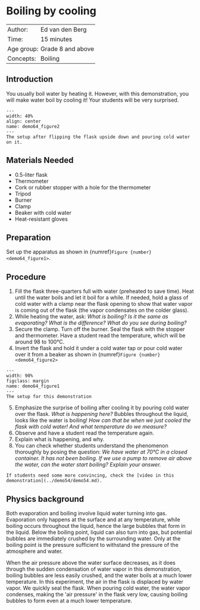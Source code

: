 # Boiling by cooling

<table style="width: 100%; border-collapse: collapse; border: none;">
    <tr style="background-color: var(--background-color);">  
        <td style="text-align: left; padding: 3px; border: none; color: var(--text-color)">Author:</td>
        <td style="text-align: left; padding: 3px; border: none; color: var(--text-color)">Ed van den Berg</td>
    </tr>
    <tr style="background-color: var(--background-color);"> 
        <td style="text-align: left; padding: 3px; border: none; color: var(--text-color)">Time:</td>
        <td style="text-align: left; padding: 3px; border: none; color: var(--text-color)">15 minutes</td>
    </tr>
    <tr style="background-color: var(--background-color);"> 
        <td style="text-align: left; padding: 3px; border: none; color: var(--text-color)">Age group:</td>
        <td style="text-align: left; padding: 3px; border: none; color: var(--text-color)">Grade 8 and above</td>
    </tr>
    <tr style="background-color: var(--background-color);"> 
        <td style="text-align: left; padding: 3px; border: none; color: var(--text-color)">Concepts:</td>
        <td style="text-align: left; padding: 3px; border: none; color: var(--text-color)">Boiling </td>
    </tr>
</table>

## Introduction
You usually boil water by heating it. However, with this demonstration, you will make water boil by cooling it! Your students will be very surprised.

```{figure} demo64_figure2.jpg
---
width: 40%
align: center
name: demo64_figure2
---
The setup after flipping the flask upside down and pouring cold water on it.
```

## Materials Needed
- 0.5-liter flask
- Thermometer
- Cork or rubber stopper with a hole for the thermometer
- Tripod
- Burner
- Clamp
- Beaker with cold water
- Heat-resistant gloves

## Preparation
Set up the apparatus as shown in {numref}`Figure {number}<demo64_figure1>`. 

## Procedure
1. Fill the flask three-quarters full with water (preheated to save time). Heat until the water boils and let it boil for a while. If needed, hold a glass of cold water with a clamp near the flask opening to show that water vapor is coming out of the flask (the vapor condensates on the colder glass).
2. While heating the water, ask: *What is boiling? Is it the same as evaporating? What is the difference? What do you see during boiling?*
3. Secure the clamp. Turn off the burner. Seal the flask with the stopper and thermometer. Have a student read the temperature, which will be around 98 to 100°C.
4. Invert the flask and hold it under a cold water tap or pour cold water over it from a beaker as shown in {numref}`Figure {number}<demo64_figure2>`

```{figure} demo64_figure1.JPG
---
width: 90%
figclass: margin
name: demo64_figure1
---
The setup for this demonstration
```

5. Emphasize the surprise of boiling after cooling it by pouring cold water over the flask. *What is happening here?* Bubbles throughout the liquid, looks like the water is boiling! *How can that be when we just cooled the flask with cold water! And what temperature do we measure?*
6. Observe and have a student read the temperature again. 
7. Explain what is happening, and why. 
8. You can check whether students understand the phenomenon thoroughly by posing the question: *We have water at 70°C in a closed container. It has not been boiling. If we use a pump to remove air above the water, can the water start boiling? Explain your answer.* 
``` {tip}
If students need some more convincing, check the [video in this demonstration](../demo54/demo54.md). 
```

## Physics background
Both evaporation and boiling involve liquid water turning into gas. Evaporation only happens at the surface and at any temperature, while boiling occurs throughout the liquid, hence the large bubbles that form in the liquid. Below the boiling point, liquid can also turn into gas, but potential bubbles are immediately crushed by the surrounding water. Only at the boiling point is the pressure sufficient to withstand the pressure of the atmosphere and water.

When the air pressure above the water surface decreases, as it does through the sudden condensation of water vapor in this demonstration, boiling bubbles are less easily crushed, and the water boils at a much lower temperature. In this experiment, the air in the flask is displaced by water vapor. We quickly seal the flask. When pouring cold water, the water vapor condenses, making the 'air pressure' in the flask very low, causing boiling bubbles to form even at a much lower temperature.
